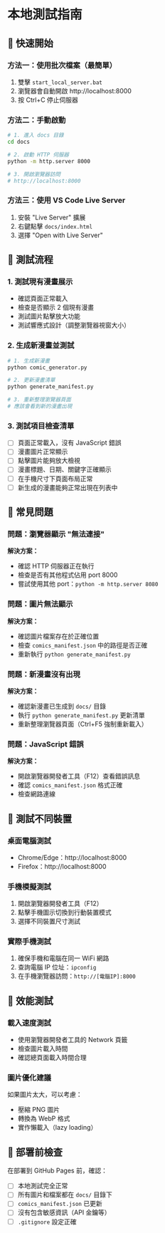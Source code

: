 # 本地測試指南

## 🚀 快速開始

### 方法一：使用批次檔案（最簡單）
1. 雙擊 `start_local_server.bat`
2. 瀏覽器會自動開啟 http://localhost:8000
3. 按 Ctrl+C 停止伺服器

### 方法二：手動啟動
```bash
# 1. 進入 docs 目錄
cd docs

# 2. 啟動 HTTP 伺服器
python -m http.server 8000

# 3. 開啟瀏覽器訪問
# http://localhost:8000
```

### 方法三：使用 VS Code Live Server
1. 安裝 "Live Server" 擴展
2. 右鍵點擊 `docs/index.html`
3. 選擇 "Open with Live Server"

## 🧪 測試流程

### 1. 測試現有漫畫展示
- 確認頁面正常載入
- 檢查是否顯示 2 個現有漫畫
- 測試圖片點擊放大功能
- 測試響應式設計（調整瀏覽器視窗大小）

### 2. 生成新漫畫並測試
```bash
# 1. 生成新漫畫
python comic_generator.py

# 2. 更新漫畫清單
python generate_manifest.py

# 3. 重新整理瀏覽器頁面
# 應該會看到新的漫畫出現
```

### 3. 測試項目檢查清單
- [ ] 頁面正常載入，沒有 JavaScript 錯誤
- [ ] 漫畫圖片正常顯示
- [ ] 點擊圖片能夠放大檢視
- [ ] 漫畫標題、日期、關鍵字正確顯示
- [ ] 在手機尺寸下頁面布局正常
- [ ] 新生成的漫畫能夠正常出現在列表中

## 🔧 常見問題

### 問題：瀏覽器顯示 "無法連接"
**解決方案：**
- 確認 HTTP 伺服器正在執行
- 檢查是否有其他程式佔用 port 8000
- 嘗試使用其他 port：`python -m http.server 8080`

### 問題：圖片無法顯示
**解決方案：**
- 確認圖片檔案存在於正確位置
- 檢查 `comics_manifest.json` 中的路徑是否正確
- 重新執行 `python generate_manifest.py`

### 問題：新漫畫沒有出現
**解決方案：**
- 確認新漫畫已生成到 `docs/` 目錄
- 執行 `python generate_manifest.py` 更新清單
- 重新整理瀏覽器頁面（Ctrl+F5 強制重新載入）

### 問題：JavaScript 錯誤
**解決方案：**
- 開啟瀏覽器開發者工具（F12）查看錯誤訊息
- 確認 `comics_manifest.json` 格式正確
- 檢查網路連線

## 📱 測試不同裝置

### 桌面電腦測試
- Chrome/Edge：http://localhost:8000
- Firefox：http://localhost:8000

### 手機模擬測試
1. 開啟瀏覽器開發者工具（F12）
2. 點擊手機圖示切換到行動裝置模式
3. 選擇不同裝置尺寸測試

### 實際手機測試
1. 確保手機和電腦在同一 WiFi 網路
2. 查詢電腦 IP 位址：`ipconfig`
3. 在手機瀏覽器訪問：`http://[電腦IP]:8000`

## 🎯 效能測試

### 載入速度測試
- 使用瀏覽器開發者工具的 Network 頁籤
- 檢查圖片載入時間
- 確認總頁面載入時間合理

### 圖片優化建議
如果圖片太大，可以考慮：
- 壓縮 PNG 圖片
- 轉換為 WebP 格式
- 實作懶載入（lazy loading）

## 🚀 部署前檢查

在部署到 GitHub Pages 前，確認：
- [ ] 本地測試完全正常
- [ ] 所有圖片和檔案都在 `docs/` 目錄下
- [ ] `comics_manifest.json` 已更新
- [ ] 沒有包含敏感資訊（API 金鑰等）
- [ ] `.gitignore` 設定正確
